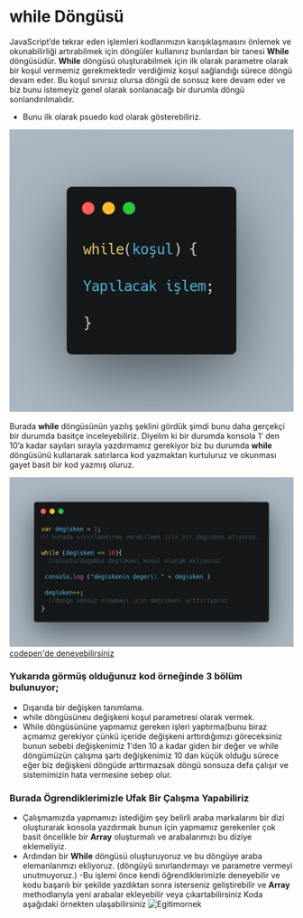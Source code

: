# while Döngüsü

JavaScript’de tekrar eden işlemleri kodlarımızın karışıklaşmasını önlemek ve okunabilirliği artırabilmek için döngüler kullanırız bunlardan bir tanesi **While** döngüsüdür.  **While** döngüsü oluşturabilmek için ilk olarak parametre olarak bir koşul vermemiz gerekmektedir verdiğimiz koşul sağlandığı sürece döngü devam eder. Bu koşul sınırsız olursa döngü de sonsuz kere devam eder ve biz bunu istemeyiz genel olarak sonlanacağı bir durumla döngü sonlandırılmalıdır. 

- Bunu ilk olarak psuedo kod olarak gösterebiliriz. 
 
![orneKod](figures/psuedo.png)


Burada **while** döngüsünün yazılış şeklini gördük şimdi bunu daha gerçekçi bir durumda basitçe inceleyebiliriz. Diyelim ki bir durumda konsola 1’ den 10’a kadar sayıları sırayla yazdırmamız gerekiyor biz bu durumda **while** döngüsünü kullanarak satırlarca kod yazmaktan kurtuluruz ve okunması gayet basit bir kod yazmış oluruz.

![codExample](figures/codexample.png)
[codepen'de deneyebilirsiniz](https://codepen.io/Zodyrike/pen/ZqBdvL?editors=1111)

### Yukarıda görmüş olduğunuz kod örneğinde 3 bölüm bulunuyor;
- Dışarıda bir değişken tanımlama.
- while döngüsüneu değişkeni koşul parametresi olarak vermek.
- While döngüsününe yapmamız gereken işleri yaptırma(bunu biraz açmamız gerekiyor çünkü içeride değişkeni arttırdığımızı göreceksiniz bunun sebebi değişkenimiz 1'den 10 a kadar giden bir değer ve while döngümüzün çalışma şartı değişkenimiz 10 dan küçük olduğu sürece eğer biz değişkeni döngüde arttırmazsak döngü sonsuza defa çalışır ve sistemimizin hata vermesine sebep olur.

### Burada Ögrendiklerimizle Ufak Bir Çalışma Yapabiliriz 
- Çalışmamızda yapmamızı istediğim şey belirli araba markalarını bir dizi oluşturarak konsola yazdırmak bunun için yapmamız gerekenler çok basit öncelikle bir **Array** oluşturmalı ve arabalarımızı bu diziye eklemeliyiz.
- Ardından bir **While** döngüsü oluşturuyoruz ve bu döngüye araba elemanlarımızı ekliyoruz. (döngüyü sınırlandırmayı ve parametre vermeyi unutmuyoruz.) 
-Bu işlemi önce kendi öğrendiklerimizle deneyebilir ve kodu başarılı bir şekilde yazdıktan sonra isterseniz geliştirebilir ve **Array** methodlarıyla yeni arabalar ekleyebilir veya çıkartabilirsiniz Koda aşağıdaki örnekten ulaşabilirsiniz 
![Egitimornek]()


